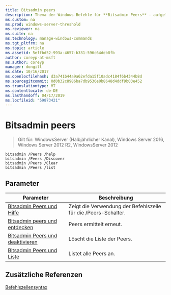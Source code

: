 ```yaml
---
title: Bitsadmin peers
description: Thema der Windows-Befehle für **Bitsadmin Peers** – aufgelistet, der die **Peers** Switches.
ms.custom: na
ms.prod: windows-server-threshold
ms.reviewer: na
ms.suite: na
ms.technology: manage-windows-commands
ms.tgt_pltfrm: na
ms.topic: article
ms.assetid: 5effbd52-993a-4657-b331-596c64deb8fb
author: coreyp-at-msft
ms.author: coreyp
manager: dongill
ms.date: 10/16/2017
ms.openlocfilehash: d3a741b44a9a62efda15f10adc4184f6b4344b8d
ms.sourcegitcommit: 0d0b32c8986ba7db9536e0b8648d4ddf9b03e452
ms.translationtype: MT
ms.contentlocale: de-DE
ms.lasthandoff: 04/17/2019
ms.locfileid: "59873421"
---
```

# <a name="bitsadmin-peers"></a>Bitsadmin peers

>Gilt für: WindowsServer (Halbjährlicher Kanal), Windows Server 2016, Windows Server 2012 R2, WindowsServer 2012

```
bitsadmin /Peers /help
bitsadmin /Peers /Discover
bitsadmin /Peers /Clear
bitsadmin /Peers /list
```
## <a name="parameters"></a>Parameter
|Parameter|Beschreibung|
|-------|--------|
|[Bitsadmin Peers und Hilfe](bitsadmin-peers-and-help.md)|Zeigt die Verwendung der Befehlszeile für die /Peers-Schalter.|
|[Bitsadmin peers und entdecken](bitsadmin-peers-and-discover.md)|Peers ermittelt erneut.|
|[Bitsadmin Peers und deaktivieren](bitsadmin-peers-and-clear.md)|Löscht die Liste der Peers.|
|[Bitsadmin Peers und Liste](bitsadmin-peers-and-list.md)|Listet alle Peers an.|
## <a name="additional-references"></a>Zusätzliche Referenzen
[Befehlszeilensyntax](command-line-syntax-key.md)
